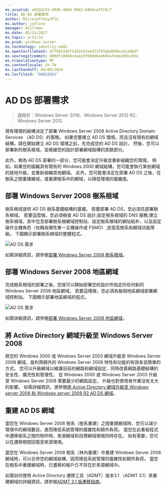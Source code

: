 ```yaml
---
ms.assetid: e02bb152-d0db-40b0-9942-846dce75f6c7
title: AD DS 部署需求
author: MicrosoftGuyJFlo
ms.author: joflore
manager: mtillman
ms.date: 05/31/2017
ms.topic: article
ms.prod: windows-server
ms.technology: identity-adds
ms.openlocfilehash: dff95633b71d42e25aad33793abd609ac61adbdf
ms.sourcegitcommit: b00d7c8968c4adc8f699dbee694afe6ed36bc9de
ms.translationtype: MT
ms.contentlocale: zh-TW
ms.lasthandoff: 04/08/2020
ms.locfileid: "80822921"
---
```

# <a name="ad-ds-deployment-requirements"></a>AD DS 部署需求

>適用於：Windows Server 2016、Windows Server 2012 R2、Windows Server 2012

現有環境的結構決定了部署 Windows Server 2008 Active Directory Domain Services （AD DS）的策略。 如果您要建立 AD DS 環境，而且沒有現有的網域結構，請在開始建立 AD DS 環境之前，先完成您的 AD DS 設計。 然後，您可以部署新的樹系根域，並根據您的設計部署網域結構的其餘部分。  
  
此外，做為 AD DS 部署的一部分，您可能會決定升級並重新組織您的環境。 例如，如果您的組織具有現有的 Windows 2000 網域結構，您可能會執行某些網域的就地升級，並重新組織其他網域。 此外，您可能會決定在部署 AD DS 之後，在樹系之間重建網域，或重建樹系中的網域，以降低環境的複雜度。  
  
## <a name="deploying-a-windows-server-2008-forest-root-domain"></a>部署 Windows Server 2008 樹系根域  
樹系根域提供 AD DS 樹系基礎結構的基礎。 若要部署 AD DS，您必須先部署樹系根域。 若要這麼做，您必須檢查 AD DS 設計;設定樹系根域的 DNS 服務;建立樹系根域，其中包含部署樹系根網域控制站、設定樹系根域的網站拓朴，以及設定操作主機角色（也稱為彈性單一主機操作或 FSMO）;並提高樹系和網域功能等級。 下圖顯示部署樹系根域的整體程式。  
  
![AD DS 需求](media/AD-DS-Deployment-Requirements/033aad0b-25ff-4793-8825-88a6daa01a55.gif)  
  
如需詳細資訊，請參閱[部署 Windows Server 2008 樹系根域](https://technet.microsoft.com/library/cc731174.aspx)。  
  
## <a name="deploying-windows-server-2008-regional-domains"></a>部署 Windows Server 2008 地區網域  
完成樹系根域的部署之後，您就可以開始部署您的設計所指定的任何新的 Windows Server 2008 地區網域。 若要這樣做，您必須為每個地區網域部署網域控制站。 下圖顯示部署地區網域的程式。  
  
![AD DS 需求](media/AD-DS-Deployment-Requirements/89a878c8-9a94-4180-ad43-ca75316a6318.gif)  
  
如需詳細資訊，請參閱[部署 Windows Server 2008 地區網域](https://technet.microsoft.com/library/cc755118.aspx)。  
  
## <a name="upgrading-active-directory-domains-to-windows-server-2008"></a>將 Active Directory 網域升級至 Windows Server 2008  
將您的 Windows 2000 或 Windows Server 2003 網域升級至 Windows Server 2008 網域，是利用額外的 Windows Server 2008 特性和功能的有效率且簡單的方式。 您可以升級網域以維護目前的網路和網域設定，同時改善網路基礎結構的安全性、擴充性和管理性。 從 Windows 2000 或 Windows Server 2003 升級至 Windows Server 2008 需要最少的網路設定。 升級也對使用者作業沒有太大的影響。 如需詳細資訊，請參閱[將 Active Directory 網域升級至 Windows server 2008 和 Windows server 2008 R2 AD DS 網域](https://technet.microsoft.com/library/cc731188.aspx)。  
  
## <a name="restructuring-ad-ds-domains"></a>重建 AD DS 網域  
當您在 Windows Server 2008 樹系（樹系重建）之間重建網域時，您可以減少環境中的網域數目，進而降低系統管理的複雜性和額外負荷。 當您在此重組程式中遷移樹系之間的物件時，來源網域和目標網域環境同時存在。 如有需要，您可以在遷移期間回復至來源環境。  
  
當您在 Windows Server 2008 樹系（林內重建）中重建 Windows Server 2008 網域時，可以合併您的網域結構，因而降低系統管理的複雜性和額外負荷。 當您在樹系中重建網域時，已遷移的帳戶已不存在於來源網域中。  
  
如需如何使用 Active Directory 遷移工具（ADMT）版本3.1 （ADMT 3.1）來重建網域的詳細資訊，請參閱[ADMT 3.1 版遷移指南](https://go.microsoft.com/fwlink/?LinkId=93678)。  
  


